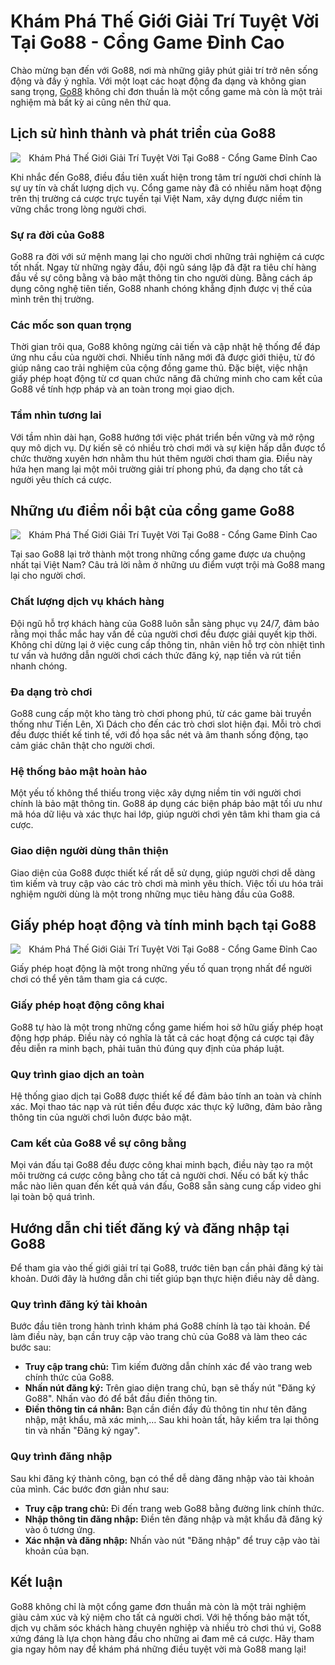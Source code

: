 <h1>Khám Phá Thế Giới Giải Trí Tuyệt Vời Tại Go88 - Cổng Game Đỉnh Cao</h1><p>Chào mừng bạn đến với Go88, nơi mà những giây phút giải trí trở nên sống động và đầy ý nghĩa. Với một loạt các hoạt động đa dạng và không gian sang trọng, <a href="https://go88lives.com/">Go88</a> không chỉ đơn thuần là một cổng game mà còn là một trải nghiệm mà bất kỳ ai cũng nên thử qua.</p>
<h2>Lịch sử hình thành và phát triển của Go88</h2>
<div class="postImages" style="text-align: center;"><img style="max-width: 100%; height: auto; margin: 10px auto; display: block;" src="https://ketoanmvb.com/wp-content/uploads/2024/10/huong-dan-go-88.jpg" alt="Khám Phá Thế Giới Giải Trí Tuyệt Vời Tại Go88 - Cổng Game Đỉnh Cao"></div>
<p>Khi nhắc đến Go88, điều đầu tiên xuất hiện trong tâm trí người chơi chính là sự uy tín và chất lượng dịch vụ. Cổng game này đã có nhiều năm hoạt động trên thị trường cá cược trực tuyến tại Việt Nam, xây dựng được niềm tin vững chắc trong lòng người chơi.</p>
<h3>Sự ra đời của Go88</h3>
<p>Go88 ra đời với sứ mệnh mang lại cho người chơi những trải nghiệm cá cược tốt nhất. Ngay từ những ngày đầu, đội ngũ sáng lập đã đặt ra tiêu chí hàng đầu về sự công bằng và bảo mật thông tin cho người dùng. Bằng cách áp dụng công nghệ tiên tiến, Go88 nhanh chóng khẳng định được vị thế của mình trên thị trường.</p>
<h3>Các mốc son quan trọng</h3>
<p>Thời gian trôi qua, Go88 không ngừng cải tiến và cập nhật hệ thống để đáp ứng nhu cầu của người chơi. Nhiều tính năng mới đã được giới thiệu, từ đó giúp nâng cao trải nghiệm của cộng đồng game thủ. Đặc biệt, việc nhận giấy phép hoạt động từ cơ quan chức năng đã chứng minh cho cam kết của Go88 về tính hợp pháp và an toàn trong mọi giao dịch.</p>
<h3>Tầm nhìn tương lai</h3>
<p>Với tầm nhìn dài hạn, Go88 hướng tới việc phát triển bền vững và mở rộng quy mô dịch vụ. Dự kiến sẽ có nhiều trò chơi mới và sự kiện hấp dẫn được tổ chức thường xuyên hơn nhằm thu hút thêm người chơi tham gia. Điều này hứa hẹn mang lại một môi trường giải trí phong phú, đa dạng cho tất cả người yêu thích cá cược.</p>
<h2>Những ưu điểm nổi bật của cổng game Go88</h2>
<div class="postImages" style="text-align: center;"><img style="max-width: 100%; height: auto; margin: 10px auto; display: block;" src="https://wtmwtd.org/wp-content/uploads/2024/09/go88live-baucua.webp" alt="Khám Phá Thế Giới Giải Trí Tuyệt Vời Tại Go88 - Cổng Game Đỉnh Cao"></div>
<p>Tại sao Go88 lại trở thành một trong những cổng game được ưa chuộng nhất tại Việt Nam? Câu trả lời nằm ở những ưu điểm vượt trội mà Go88 mang lại cho người chơi.</p>
<h3>Chất lượng dịch vụ khách hàng</h3>
<p>Đội ngũ hỗ trợ khách hàng của Go88 luôn sẵn sàng phục vụ 24/7, đảm bảo rằng mọi thắc mắc hay vấn đề của người chơi đều được giải quyết kịp thời. Không chỉ dừng lại ở việc cung cấp thông tin, nhân viên hỗ trợ còn nhiệt tình tư vấn và hướng dẫn người chơi cách thức đăng ký, nạp tiền và rút tiền nhanh chóng.</p>
<h3>Đa dạng trò chơi</h3>
<p>Go88 cung cấp một kho tàng trò chơi phong phú, từ các game bài truyền thống như Tiến Lên, Xì Dách cho đến các trò chơi slot hiện đại. Mỗi trò chơi đều được thiết kế tinh tế, với đồ họa sắc nét và âm thanh sống động, tạo cảm giác chân thật cho người chơi.</p>
<h3>Hệ thống bảo mật hoàn hảo</h3>
<p>Một yếu tố không thể thiếu trong việc xây dựng niềm tin với người chơi chính là bảo mật thông tin. Go88 áp dụng các biện pháp bảo mật tối ưu như mã hóa dữ liệu và xác thực hai lớp, giúp người chơi yên tâm khi tham gia cá cược.</p>
<h3>Giao diện người dùng thân thiện</h3>
<p>Giao diện của Go88 được thiết kế rất dễ sử dụng, giúp người chơi dễ dàng tìm kiếm và truy cập vào các trò chơi mà mình yêu thích. Việc tối ưu hóa trải nghiệm người dùng là một trong những mục tiêu hàng đầu của Go88.</p>
<h2>Giấy phép hoạt động và tính minh bạch tại Go88</h2>
<div class="postImages" style="text-align: center;"><img style="max-width: 100%; height: auto; margin: 10px auto; display: block;" src="https://s3.eu-west-1.amazonaws.com/dizzyjam-images/designs/user-106800006237/abd8a2c2-f9b5-4c21-aac4-b9e46ad984d5.jpeg" alt="Khám Phá Thế Giới Giải Trí Tuyệt Vời Tại Go88 - Cổng Game Đỉnh Cao"></div>
<p>Giấy phép hoạt động là một trong những yếu tố quan trọng nhất để người chơi có thể yên tâm tham gia cá cược.</p>
<h3>Giấy phép hoạt động công khai</h3>
<p>Go88 tự hào là một trong những cổng game hiếm hoi sở hữu giấy phép hoạt động hợp pháp. Điều này có nghĩa là tất cả các hoạt động cá cược tại đây đều diễn ra minh bạch, phải tuân thủ đúng quy định của pháp luật.</p>
<h3>Quy trình giao dịch an toàn</h3>
<p>Hệ thống giao dịch tại Go88 được thiết kế để đảm bảo tính an toàn và chính xác. Mọi thao tác nạp và rút tiền đều được xác thực kỹ lưỡng, đảm bảo rằng thông tin của người chơi luôn được bảo mật.</p>
<h3>Cam kết của Go88 về sự công bằng</h3>
<p>Mọi ván đấu tại Go88 đều được công khai minh bạch, điều này tạo ra một môi trường cá cược công bằng cho tất cả người chơi. Nếu có bất kỳ thắc mắc nào liên quan đến kết quả ván đấu, Go88 sẵn sàng cung cấp video ghi lại toàn bộ quá trình.</p>
<h2>Hướng dẫn chi tiết đăng ký và đăng nhập tại Go88</h2>
<p>Để tham gia vào thế giới giải trí tại Go88, trước tiên bạn cần phải đăng ký tài khoản. Dưới đây là hướng dẫn chi tiết giúp bạn thực hiện điều này dễ dàng.</p>
<h3>Quy trình đăng ký tài khoản</h3>
<p>Bước đầu tiên trong hành trình khám phá Go88 chính là tạo tài khoản. Để làm điều này, bạn cần truy cập vào trang chủ của Go88 và làm theo các bước sau:</p>
<ul>
<li><strong>Truy cập trang chủ:</strong> Tìm kiếm đường dẫn chính xác để vào trang web chính thức của Go88.</li>
<li><strong>Nhấn nút đăng ký:</strong> Trên giao diện trang chủ, bạn sẽ thấy nút "Đăng ký Go88". Nhấn vào đó để bắt đầu điền thông tin.</li>
<li><strong>Điền thông tin cá nhân:</strong> Bạn cần điền đầy đủ thông tin như tên đăng nhập, mật khẩu, mã xác minh,… Sau khi hoàn tất, hãy kiểm tra lại thông tin và nhấn "Đăng ký ngay".</li>
</ul>
<h3>Quy trình đăng nhập</h3>
<p>Sau khi đăng ký thành công, bạn có thể dễ dàng đăng nhập vào tài khoản của mình. Các bước đơn giản như sau:</p>
<ul>
<li><strong>Truy cập trang chủ:</strong> Đi đến trang web Go88 bằng đường link chính thức.</li>
<li><strong>Nhập thông tin đăng nhập:</strong> Điền tên đăng nhập và mật khẩu đã đăng ký vào ô tương ứng.</li>
<li><strong>Xác nhận và đăng nhập:</strong> Nhấn vào nút "Đăng nhập" để truy cập vào tài khoản của bạn.</li>
</ul>
<h2>Kết luận</h2>
<p>Go88 không chỉ là một cổng game đơn thuần mà còn là một trải nghiệm giàu cảm xúc và kỷ niệm cho tất cả người chơi. Với hệ thống bảo mật tốt, dịch vụ chăm sóc khách hàng chuyên nghiệp và nhiều trò chơi thú vị, Go88 xứng đáng là lựa chọn hàng đầu cho những ai đam mê cá cược. Hãy tham gia ngay hôm nay để khám phá những điều tuyệt vời mà Go88 mang lại!</p>
